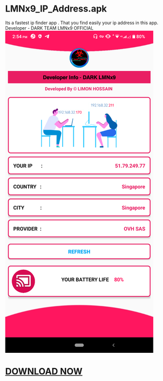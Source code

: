 # LMNx9_IP_Address.apk
Its a fastest ip finder app . That you find easily your ip address in this app. Developer - DARK TEAM LMNx9 OFFICIAL 
![](https://github.com/LMNx9-JOHNY/LMNx9_IP_Address.apk/blob/main/Screenshot_20240129-145427.png)

# <a href="https://github.com/LMNx9-JOHNY/LMNx9_IP_Address.apk/raw/main/LMNx9%20IP%20Address_1.0.apk">DOWNLOAD NOW</a>

